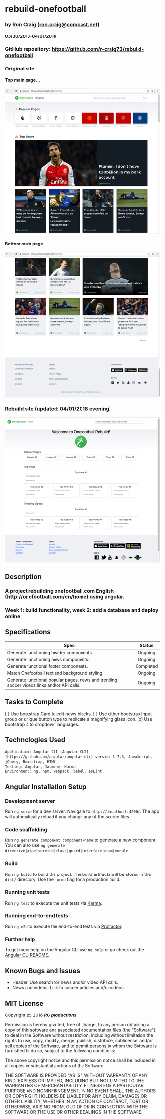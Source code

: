 # rebuild-onefootball

### by Ron Craig (ron.craig@comcast.net)
#### 03/30/2018-04/01/2018

### GitHub repository: https://github.com/r-craig73/rebuild-onefootball

### Original site
#### Top main page...
<kbd><img src="./src/assets/Onefootball-sc01.png" alt="Original onefootball.com  top screenshot"></kbd>
#### Bottom main page...
<kbd><img src="./src/assets/Onefootball-sc02.png" alt="Original onefootball.com  bottom screenshot"></kbd>

### Rebuild site (updated: 04/01/2018 evening)
<kbd><img src="./src/assets/Onefootball-rebuild.png" alt="Rebuild onefootball.com screenshot"></kbd>

## Description
### A project rebuilding onefootball.com English (http://onefootball.com/en/home) using angular.
### Week 1: build functionality, week 2: add a database and deploy online

## Specifications

| Spec   | Status   |
|--------|:-------: |
| Generate functioning header <app-app-head></app-app-head> components. | Ongoing |
| Generate functioning news <app-news></app-news> components. | Ongoing |
| Generate functional footer <app-footer></app-footer> components. | Completed |
| Match Onefootball text and background styling. | Ongoing |
| Generate functional popular pages, news and trending soccer videos links and/or API calls. | Ongoing |

## Tasks to Complete
[ ] Use bootstrap Card to edit news blocks.
[ ] Use either bootstrap Input group or unique button type to replicate a magnifying glass icon.
[x] Use bootstrap 4 to dropdown languages.


## Technologies Used
```
Application: Angular CLI [Angular CLI] (https://github.com/angular/angular-cli) version 1.7.3, JavaScript, jQuery, Bootstrap, HTML
Testing: Angular, Jasmine, Karma
Environment: ng, npm, webpack, babel, esLint
```

## Angular Installation Setup

### Development server

Run `ng serve` for a dev server. Navigate to `http://localhost:4200/`. The app will automatically reload if you change any of the source files.

### Code scaffolding

Run `ng generate component component-name` to generate a new component. You can also use `ng generate directive|pipe|service|class|guard|interface|enum|module`.

### Build

Run `ng build` to build the project. The build artifacts will be stored in the `dist/` directory. Use the `-prod` flag for a production build.

### Running unit tests

Run `ng test` to execute the unit tests via [Karma](https://karma-runner.github.io).

### Running end-to-end tests

Run `ng e2e` to execute the end-to-end tests via [Protractor](http://www.protractortest.org/).

### Further help

To get more help on the Angular CLI use `ng help` or go check out the [Angular CLI README](https://github.com/angular/angular-cli/blob/master/README.md).

## Known Bugs and Issues
* Header: Use search for news and/or video API calls.
* News and videos: Link to soccer articles and/or videos.

MIT License
-----------

Copyright (c) 2018 **_RC productions_**

Permission is hereby granted, free of charge, to any person obtaining a copy of this software and associated documentation files (the "Software"), to deal in the Software without restriction, including without limitation the rights to use, copy, modify, merge, publish, distribute, sublicense, and/or sell copies of the Software, and to permit persons to whom the Software is furnished to do so, subject to the following conditions:

The above copyright notice and this permission notice shall be included in all copies or substantial portions of the Software.

THE SOFTWARE IS PROVIDED "AS IS", WITHOUT WARRANTY OF ANY KIND, EXPRESS OR
IMPLIED, INCLUDING BUT NOT LIMITED TO THE WARRANTIES OF MERCHANTABILITY,
FITNESS FOR A PARTICULAR PURPOSE AND NONINFRINGEMENT. IN NO EVENT SHALL THE AUTHORS OR COPYRIGHT HOLDERS BE LIABLE FOR ANY CLAIM, DAMAGES OR OTHER
LIABILITY, WHETHER IN AN ACTION OF CONTRACT, TORT OR OTHERWISE, ARISING FROM, OUT OF OR IN CONNECTION WITH THE SOFTWARE OR THE USE OR OTHER DEALINGS IN THE SOFTWARE.
